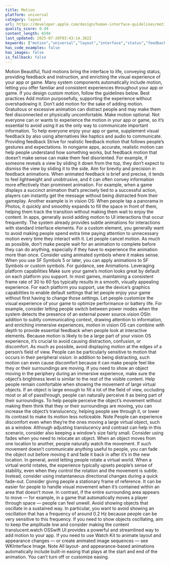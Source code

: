 ```yaml
---
title: Motion
platform: universal
category: layout
url: https://developer.apple.com/design/human-interface-guidelines/motion
quality_score: 0.49
content_length: 6594
last_updated: 2025-07-20T03:43:14.382Z
keywords: ["motion","universal","layout","interface","status","feedback","visual","system","design","animation","haptics","gestures"]
has_code_examples: false
has_images: false
is_fallback: false
---
```


Motion Beautiful, fluid motions bring the interface to life, conveying status, providing feedback and instruction, and enriching the visual experience of your app or game. Many system components automatically include motion, letting you offer familiar and consistent experiences throughout your app or game. If you design custom motion, follow the guidelines below. Best practices Add motion purposefully, supporting the experience without overshadowing it. Don’t add motion for the sake of adding motion. Gratuitous or excessive animation can distract people and may make them feel disconnected or physically uncomfortable. Make motion optional. Not everyone can or wants to experience the motion in your app or game, so it’s essential to avoid using it as the only way to communicate important information. To help everyone enjoy your app or game, supplement visual feedback by also using alternatives like haptics and audio to communicate. Providing feedback Strive for realistic feedback motion that follows people’s gestures and expectations. In nongame apps, accurate, realistic motion can help people understand how something works, but feedback motion that doesn’t make sense can make them feel disoriented. For example, if someone reveals a view by sliding it down from the top, they don’t expect to dismiss the view by sliding it to the side. Aim for brevity and precision in feedback animations. When animated feedback is brief and precise, it tends to feel lightweight and unobtrusive, and it can often convey information more effectively than prominent animation. For example, when a game displays a succinct animation that’s precisely tied to a successful action, players can instantly get the message without being distracted from their gameplay. Another example is in vision OS: When people tap a panorama in Photos, it quickly and smoothly expands to fill the space in front of them, helping them track the transition without making them wait to enjoy the content. In apps, generally avoid adding motion to UI interactions that occur frequently. The system already provides subtle animations for interactions with standard interface elements. For a custom element, you generally want to avoid making people spend extra time paying attention to unnecessary motion every time they interact with it. Let people cancel motion. As much as possible, don’t make people wait for an animation to complete before they can do anything, especially if they have to experience the animation more than once. Consider using animated symbols where it makes sense. When you use SF Symbols 5 or later, you can apply animations to SF Symbols or custom symbols. For guidance, see Animations. Leveraging platform capabilities Make sure your game’s motion looks great by default on each platform you support. In most games, maintaining a consistent frame rate of 30 to 60 fps typically results in a smooth, visually appealing experience. For each platform you support, use the device’s graphics capabilities to enable default settings that let people enjoy your game without first having to change those settings. Let people customize the visual experience of your game to optimize performance or battery life. For example, consider letting people switch between power modes when the system detects the presence of an external power source.vision OSIn addition to subtly communicating context, drawing attention to information, and enriching immersive experiences, motion in vision OS can combine with depth to provide essential feedback when people look at interactive elements. Because motion is likely to be a large part of your vision OS experience, it’s crucial to avoid causing distraction, confusion, or discomfort. As much as possible, avoid displaying motion at the edges of a person’s field of view. People can be particularly sensitive to motion that occurs in their peripheral vision: in addition to being distracting, such motion can even cause discomfort because it can make people feel like they or their surroundings are moving. If you need to show an object moving in the periphery during an immersive experience, make sure the object’s brightness level is similar to the rest of the visible content. Help people remain comfortable when showing the movement of large virtual objects. If an object is large enough to fill a lot of the field of view, occluding most or all of passthrough, people can naturally perceive it as being part of their surroundings. To help people perceive the object’s movement without making them think that they or their surroundings are moving, you can increase the object’s translucency, helping people see through it, or lower its contrast to make its motion less noticeable. Note People can experience discomfort even when they’re the ones moving a large virtual object, such as a window. Although adjusting translucency and contrast can help in this scenario, consider also keeping a window’s size fairly small. Consider using fades when you need to relocate an object. When an object moves from one location to another, people naturally watch the movement. If such movement doesn’t communicate anything useful to people, you can fade the object out before moving it and fade it back in after it’s in the new location. In general, avoid letting people rotate a virtual world. When a virtual world rotates, the experience typically upsets people’s sense of stability, even when they control the rotation and the movement is subtle. Instead, consider using instantaneous directional changes during a quick fade-out. Consider giving people a stationary frame of reference. It can be easier for people to handle visual movement when it’s contained within an area that doesn’t move. In contrast, if the entire surrounding area appears to move — for example, in a game that automatically moves a player through space — people can feel unwell. Avoid showing objects that oscillate in a sustained way. In particular, you want to avoid showing an oscillation that has a frequency of around 0.2 Hz because people can be very sensitive to this frequency. If you need to show objects oscillating, aim to keep the amplitude low and consider making the content translucent.watch OSSwift UI provides a powerful and streamlined way to add motion to your app. If you need to use Watch Kit to animate layout and appearance changes — or create animated image sequences — see WKInterface Image. Note All layout- and appearance-based animations automatically include built-in easing that plays at the start and end of the animation. You can’t turn off or customize easing.